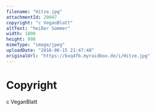 ```yaml
---
filename: "Hitze.jpg"
attachmentId: 20047
copyright: "c VeganBlatt"
altText: "heißer Sommer"
width: 1800
height: 998
mimeType: "image/jpeg"
uploadDate: "2016-06-15 21:47:48"
originalUrl: "https://bxq4fb.myraidbox.de/i/Hitze.jpg"
---
```


# Copyright

c VeganBlatt
